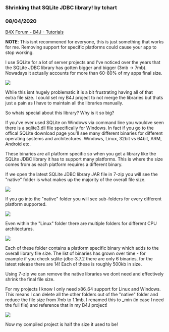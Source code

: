 ### Shrinking that SQLite JDBC library! by tchart
### 08/04/2020
[B4X Forum - B4J - Tutorials](https://www.b4x.com/android/forum/threads/120883/)

**NOTE**: This isnt recommened for everyone, this is just something that works for me. Removing support for specific platforms could cause your app to stop working.  
  
I use SQLite for a lot of server projects and I've noticed over the years that the SQLite JDBC library has gotten bigger and bigger (3mb -> 7mb). Nowadays it actually accounts for more than 60-80% of my apps final size.  
  
![](https://www.b4x.com/android/forum/attachments/98049)  
  
While this isnt hugely problematic it is a bit frustrating having all of that extra file size. I could set my B4J project to not merge the libraries but thats just a pain as I have to maintain all the libraries manually.  
  
So whats special about this library? Why is it so big?  
  
If you've ever used SQLite on Windows via command line you wouldve seen there is a sqlite3.dll file specifically for Windows. In fact if you go to the offical SQLite download page you'll see many different binaries for different operating systems and architectures. Windows, Linux, 32bit vs 64bit, ARM, Android etc.  
  
These binaries are all platform specific so when you get a library like the SQLite JDBC library it has to support many platforms. This is where the size comes from as each platform requires a different binary.  
  
If we open the latest SQLite JDBC library JAR file in 7-zip you will see the "native" folder is what makes up the majority of the overall file size.  
  
![](https://www.b4x.com/android/forum/attachments/98050)  
  
If you go into the "native" folder you will see sub-folders for every different platform supported.  
  
![](https://www.b4x.com/android/forum/attachments/98051)  
  
Even within the "Linux" folder there are multiple folders for different CPU architectures.  
  
![](https://www.b4x.com/android/forum/attachments/98052)  
  
Each of these folder contains a platform specific binary which adds to the overall library file size. The list of binaries has grown over time - for example if you check sqlite-jdbc-3.7.2 there are only 6 binaries, for the latest release there are 14! Each of these is roughly 500kb in size.  
  
Using 7-zip we can remove the native libraries we dont need and effectively shrink the final file size.  
  
For my projects I know I only need x86\_64 support for Linux and Windows. This means I can delete all the other folders out of the "native" folder and reduce the file size from 7mb to 1.1mb. I renamed this to \_min (in case I need the full file) and reference that in my B4J project!  
  
![](https://www.b4x.com/android/forum/attachments/98053)  
  
Now my compiled project is half the size it used to be!